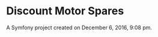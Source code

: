 Discount Motor Spares
=====================

A Symfony project created on December 6, 2016, 9:08 pm.
